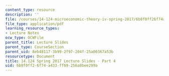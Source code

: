 ```yaml
---
content_type: resource
description: ''
file: /courses/14-124-microeconomic-theory-iv-spring-2017/6b8f0ff26f74a433ff69256a8bee299a_MIT14_124S17_Slide4.pdf
file_type: application/pdf
learning_resource_types:
- Lecture Notes
ocw_type: OCWFile
parent_title: Lecture Slides
parent_type: CourseSection
parent_uid: 8eb48117-3b99-2f97-204f-25a00367a53b
resourcetype: Document
title: 14.124 Spring 2017 Lecture Slides - Part 4
uid: 6b8f0ff2-6f74-a433-ff69-256a8bee299a
---
```


